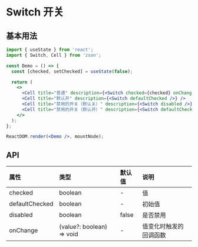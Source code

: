 # Switch 开关

## 基本用法

```jsx
import { useState } from 'react';
import { Switch, Cell } from 'zson';

const Demo = () => {
  const [checked, setChecked] = useState(false);

  return (
    <>
      <Cell title="普通" description={<Switch checked={checked} onChange={setChecked} />} />
      <Cell title="默认开" description={<Switch defaultChecked />} />
      <Cell title="禁用的开关（默认关）" description={<Switch disabled />} />
      <Cell title="禁用的开关（默认开）" description={<Switch defaultChecked disabled />} />
    </>
  );
};

ReactDOM.render(<Demo />, mountNode);
```

## API

| 属性           | 类型                      | 默认值 | 说明                   |
| :------------- | :------------------------ | :----- | :--------------------- |
| checked        | boolean                   | -      | 值                     |
| defaultChecked | boolean                   | -      | 初始值                 |
| disabled       | boolean                   | false  | 是否禁用               |
| onChange       | (value?: boolean) => void | -      | 值变化时触发的回调函数 |
